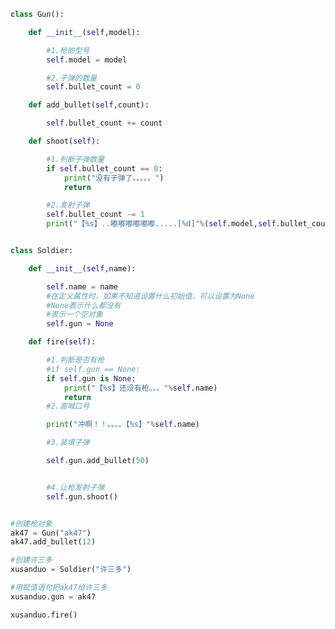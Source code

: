 
<BlogInfo id="725" title="15.士兵类开发" author="白日梦想猿" pv=0 read_times=0 pre_cost_time=0分53秒 category="面向对象" tag_list="['面向对象']" create_time="2020.02.25 15:40:37" update_time="2020.02.25 16:36:44" />

```python
class Gun():

    def __init__(self,model):

        #1.枪的型号
        self.model = model

        #2.子弹的数量
        self.bullet_count = 0

    def add_bullet(self,count):

        self.bullet_count += count

    def shoot(self):

        #1.判断子弹数量
        if self.bullet_count == 0:
            print("没有子弹了。。。。。")
            return

        #2.发射子弹
        self.bullet_count -= 1
        print("【%s】..嘟嘟嘟嘟嘟嘟.....[%d]"%(self.model,self.bullet_count))


class Soldier:

    def __init__(self,name):

        self.name = name
        #在定义属性时，如果不知道设置什么初始值，可以设置为None
        #None表示什么都没有
        #表示一个空对象
        self.gun = None

    def fire(self):

        #1.判断是否有枪
        #if self.gun == None:
        if self.gun is None:
            print("【%s】还没有枪。。。"%self.name)
            return
        #2.高喊口号

        print("冲啊！！。。。。【%s】"%self.name)

        #3.装填子弹

        self.gun.add_bullet(50)


        #4.让枪发射子弹
        self.gun.shoot()


#创建枪对象
ak47 = Gun("ak47")
ak47.add_bullet(12)

#创建许三多
xusanduo = Soldier("许三多")

#用赋值语句把ak47给许三多
xusanduo.gun = ak47

xusanduo.fire()
```
